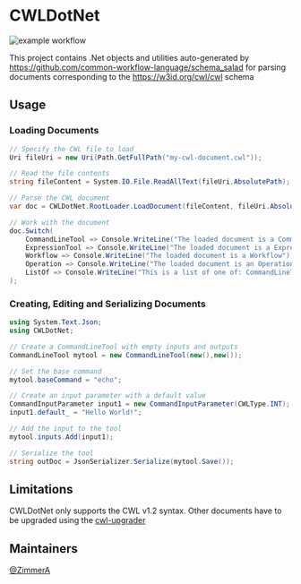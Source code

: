 # CWLDotNet
![example workflow](https://github.com/common-workflow-lab/CWLDotNet/actions/workflows/workflow.yml/badge.svg)

This project contains .Net objects and utilities auto-generated by https://github.com/common-workflow-language/schema_salad for parsing documents corresponding to the https://w3id.org/cwl/cwl schema

## Usage

### Loading Documents
```cs
// Specify the CWL file to load
Uri fileUri = new Uri(Path.GetFullPath("my-cwl-document.cwl"));

// Read the file contents 
string fileContent = System.IO.File.ReadAllText(fileUri.AbsolutePath);

// Parse the CWL document
var doc = CWLDotNet.RootLoader.LoadDocument(fileContent, fileUri.AbsoluteUri);

// Work with the document
doc.Switch(
    CommandLineTool => Console.WriteLine("The loaded document is a CommandLineTool"),
    ExpressionTool => Console.WriteLine("The loaded document is a ExpressionTool"),
    Workflow => Console.WriteLine("The loaded document is a Workflow"),
    Operation => Console.WriteLine("The loaded document is an Operation"),
    ListOf => Console.WriteLine("This is a list of one of: CommandLineTool | ExpressionTool | Workflow | Operation")
);
```

### Creating, Editing and Serializing Documents
```csharp
using System.Text.Json;
using CWLDotNet;

// Create a CommandLineTool with empty inputs and outputs
CommandLineTool mytool = new CommandLineTool(new(),new());

// Set the base command
mytool.baseCommand = "echo";

// Create an input parameter with a default value
CommandInputParameter input1 = new CommandInputParameter(CWLType.INT);
input1.default_ = "Hello World!";

// Add the input to the tool
mytool.inputs.Add(input1);

// Serialize the tool
string outDoc = JsonSerializer.Serialize(mytool.Save());
```

## Limitations
CWLDotNet only supports the CWL v1.2 syntax. Other documents have to be upgraded using the [cwl-upgrader](https://pypi.org/project/cwl-upgrader/)

## Maintainers
[@ZimmerA](https://github.com/ZimmerA)
